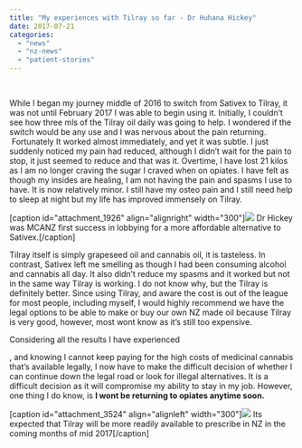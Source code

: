 ```yaml
---
title: "My experiences with Tilray so far - Dr Huhana Hickey"
date: 2017-07-21
categories: 
  - "news"
  - "nz-news"
  - "patient-stories"
---
```


 

While I began my journey middle of 2016 to switch from Sativex to Tilray, it was not until February 2017 I was able to begin using it. Initially, I couldn’t see how three mls of the Tilray oil daily was going to help. I wondered if the switch would be any use and I was nervous about the pain returning.  Fortunately It worked almost immediately, and yet it was subtle. I just suddenly noticed my pain had reduced, although I didn’t wait for the pain to stop, it just seemed to reduce and that was it. Overtime, I have lost 21 kilos as I am no longer craving the sugar I craved when on opiates. I have felt as though my insides are healing, I am not having the pain and spasms I use to have. It is now relatively minor. I still have my osteo pain and I still need help to sleep at night but my life has improved immensely on Tilray.

\[caption id="attachment\_1926" align="alignright" width="300"\]![](http://mcawarenessnz.org/wp-content/uploads/2015/10/huhana_chris-skelton-fairfax-300x169.jpg) Dr Hickey was MCANZ first success in lobbying for a more affordable alternative to Sativex.\[/caption\]

Tilray itself is simply grapeseed oil and cannabis oil, it is tasteless. In contrast, Sativex left me smelling as though I had been consuming alcohol and cannabis all day. It also didn’t reduce my spasms and it worked but not in the same way Tilray is working. I do not know why, but the Tilray is definitely better. Since using Tilray, and aware the cost is out of the league for most people, including myself, I would highly recommend we have the legal options to be able to make or buy our own NZ made oil because Tilray is very good, however, most wont know as it’s still too expensive.

Considering all the results I have experienced

, and knowing I cannot keep paying for the high costs of medicinal cannabis that’s available legally, I now have to make the difficult decision of whether I can continue down the legal road or look for illegal alternatives. It is a difficult decision as it will compromise my ability to stay in my job. However, one thing I do know, is **I wont be returning to opiates anytime soon.**

\[caption id="attachment\_3524" align="alignleft" width="300"\]![](http://mcawarenessnz.org/wp-content/uploads/2016/10/Tilray_drops-300x144.jpg) Its expected that Tilray will be more readily available to prescribe in NZ in the coming months of mid 2017\[/caption\]
